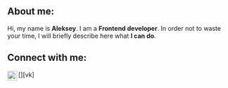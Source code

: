 ## About me:

Hi, my name is **Aleksey**. I am a **Frontend developer**. In order not to waste your time, I will briefly describe here what **I can do**.

## Connect with me:

[<img align="left" alt="shtr1h | vk" width="22px" src="https://cdn.jsdelivr.net/npm/simple-icons@v3/icons/vk.svg" />][vk]

